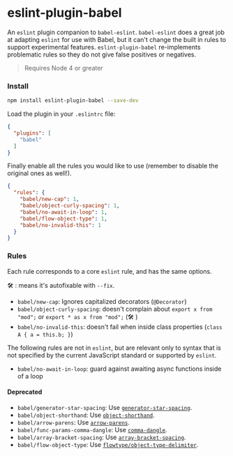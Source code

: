 # eslint-plugin-babel

An `eslint` plugin companion to `babel-eslint`. `babel-eslint` does a great job at adapting `eslint`
for use with Babel, but it can't change the built in rules to support experimental features.
`eslint-plugin-babel` re-implements problematic rules so they do not give false positives or negatives.

> Requires Node 4 or greater

### Install

```sh
npm install eslint-plugin-babel --save-dev
```

Load the plugin in your `.eslintrc` file:

```json
{
  "plugins": [
    "babel"
  ]
}
```

Finally enable all the rules you would like to use (remember to disable the
original ones as well!).

```json
{
  "rules": {
    "babel/new-cap": 1,
    "babel/object-curly-spacing": 1,
    "babel/no-await-in-loop": 1,
    "babel/flow-object-type": 1,
    "babel/no-invalid-this": 1
  }
}
```
### Rules

Each rule corresponds to a core `eslint` rule, and has the same options.

🛠 : means it's autofixable with `--fix`.

- `babel/new-cap`: Ignores capitalized decorators (`@Decorator`)
- `babel/object-curly-spacing`: doesn't complain about `export x from "mod";` or `export * as x from "mod";` (🛠 )
- `babel/no-invalid-this`: doesn't fail when inside class properties (`class A { a = this.b; }`)

The following rules are not in `eslint`, but are relevant only to syntax that is not specified by
the current JavaScript standard or supported by `eslint`.

- `babel/no-await-in-loop`: guard against awaiting async functions inside of a loop

#### Deprecated

- `babel/generator-star-spacing`: Use [`generator-star-spacing`](http://eslint.org/docs/rules/generator-star-spacing).
- `babel/object-shorthand`: Use [`object-shorthand`](http://eslint.org/docs/rules/object-shorthand).
- `babel/arrow-parens`: Use [`arrow-parens`](http://eslint.org/docs/rules/arrow-parens).
- `babel/func-params-comma-dangle`: Use [`comma-dangle`](http://eslint.org/docs/rules/comma-dangle).
- `babel/array-bracket-spacing`: Use [`array-bracket-spacing`](http://eslint.org/docs/rules/array-bracket-spacing).
- `babel/flow-object-type`: Use [`flowtype/object-type-delimiter`](https://github.com/gajus/eslint-plugin-flowtype#eslint-plugin-flowtype-rules-object-type-delimiter).
